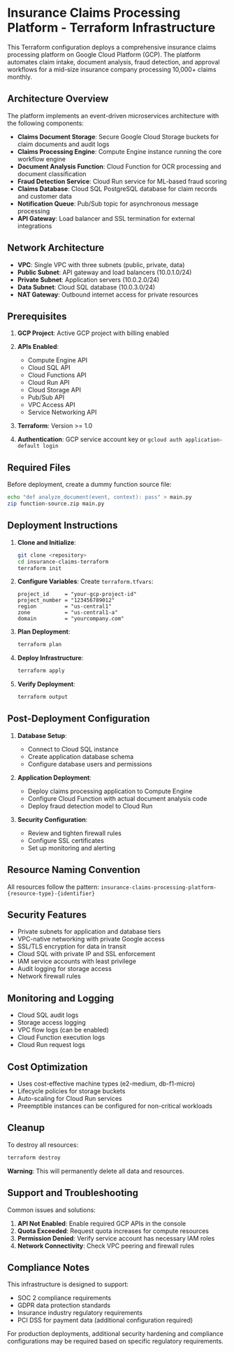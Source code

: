 # Insurance Claims Processing Platform - Terraform Infrastructure

This Terraform configuration deploys a comprehensive insurance claims processing platform on Google Cloud Platform (GCP). The platform automates claim intake, document analysis, fraud detection, and approval workflows for a mid-size insurance company processing 10,000+ claims monthly.

## Architecture Overview

The platform implements an event-driven microservices architecture with the following components:

- **Claims Document Storage**: Secure Google Cloud Storage buckets for claim documents and audit logs
- **Claims Processing Engine**: Compute Engine instance running the core workflow engine
- **Document Analysis Function**: Cloud Function for OCR processing and document classification
- **Fraud Detection Service**: Cloud Run service for ML-based fraud scoring
- **Claims Database**: Cloud SQL PostgreSQL database for claim records and customer data
- **Notification Queue**: Pub/Sub topic for asynchronous message processing
- **API Gateway**: Load balancer and SSL termination for external integrations

## Network Architecture

- **VPC**: Single VPC with three subnets (public, private, data)
- **Public Subnet**: API gateway and load balancers (10.0.1.0/24)
- **Private Subnet**: Application servers (10.0.2.0/24)
- **Data Subnet**: Cloud SQL database (10.0.3.0/24)
- **NAT Gateway**: Outbound internet access for private resources

## Prerequisites

1. **GCP Project**: Active GCP project with billing enabled
2. **APIs Enabled**:
   - Compute Engine API
   - Cloud SQL API
   - Cloud Functions API
   - Cloud Run API
   - Cloud Storage API
   - Pub/Sub API
   - VPC Access API
   - Service Networking API

3. **Terraform**: Version >= 1.0
4. **Authentication**: GCP service account key or `gcloud auth application-default login`

## Required Files

Before deployment, create a dummy function source file:
```bash
echo "def analyze_document(event, context): pass" > main.py
zip function-source.zip main.py
```

## Deployment Instructions

1. **Clone and Initialize**:
   ```bash
   git clone <repository>
   cd insurance-claims-terraform
   terraform init
   ```

2. **Configure Variables**:
   Create `terraform.tfvars`:
   ```hcl
   project_id     = "your-gcp-project-id"
   project_number = "123456789012"
   region         = "us-central1"
   zone           = "us-central1-a"
   domain         = "yourcompany.com"
   ```

3. **Plan Deployment**:
   ```bash
   terraform plan
   ```

4. **Deploy Infrastructure**:
   ```bash
   terraform apply
   ```

5. **Verify Deployment**:
   ```bash
   terraform output
   ```

## Post-Deployment Configuration

1. **Database Setup**:
   - Connect to Cloud SQL instance
   - Create application database schema
   - Configure database users and permissions

2. **Application Deployment**:
   - Deploy claims processing application to Compute Engine
   - Configure Cloud Function with actual document analysis code
   - Deploy fraud detection model to Cloud Run

3. **Security Configuration**:
   - Review and tighten firewall rules
   - Configure SSL certificates
   - Set up monitoring and alerting

## Resource Naming Convention

All resources follow the pattern: `insurance-claims-processing-platform-{resource-type}-{identifier}`

## Security Features

- Private subnets for application and database tiers
- VPC-native networking with private Google access
- SSL/TLS encryption for data in transit
- Cloud SQL with private IP and SSL enforcement
- IAM service accounts with least privilege
- Audit logging for storage access
- Network firewall rules

## Monitoring and Logging

- Cloud SQL audit logs
- Storage access logging
- VPC flow logs (can be enabled)
- Cloud Function execution logs
- Cloud Run request logs

## Cost Optimization

- Uses cost-effective machine types (e2-medium, db-f1-micro)
- Lifecycle policies for storage buckets
- Auto-scaling for Cloud Run services
- Preemptible instances can be configured for non-critical workloads

## Cleanup

To destroy all resources:
```bash
terraform destroy
```

**Warning**: This will permanently delete all data and resources.

## Support and Troubleshooting

Common issues and solutions:

1. **API Not Enabled**: Enable required GCP APIs in the console
2. **Quota Exceeded**: Request quota increases for compute resources
3. **Permission Denied**: Verify service account has necessary IAM roles
4. **Network Connectivity**: Check VPC peering and firewall rules

## Compliance Notes

This infrastructure is designed to support:
- SOC 2 compliance requirements
- GDPR data protection standards
- Insurance industry regulatory requirements
- PCI DSS for payment data (additional configuration required)

For production deployments, additional security hardening and compliance configurations may be required based on specific regulatory requirements.